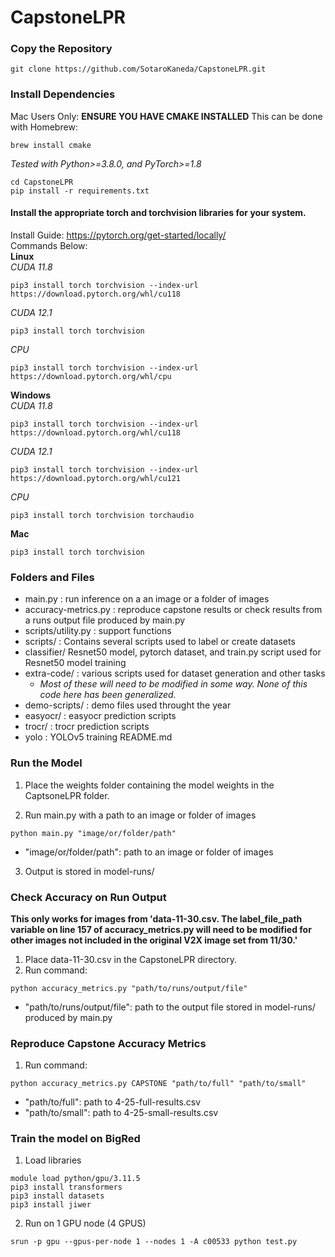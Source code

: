 # CapstoneLPR

### Copy the Repository

```
git clone https://github.com/SotaroKaneda/CapstoneLPR.git  
```

### Install Dependencies

Mac Users Only: **ENSURE YOU HAVE CMAKE INSTALLED**
This can be done with Homebrew:

```
brew install cmake
```

*Tested with Python>=3.8.0, and PyTorch>=1.8*

```
cd CapstoneLPR
pip install -r requirements.txt
```

#### Install the appropriate torch and torchvision libraries for your system.

Install Guide: https://pytorch.org/get-started/locally/  
Commands Below:  
**Linux**  
*CUDA 11.8*

```
pip3 install torch torchvision --index-url https://download.pytorch.org/whl/cu118
```

*CUDA 12.1*

```
pip3 install torch torchvision
```

*CPU*

```
pip3 install torch torchvision --index-url https://download.pytorch.org/whl/cpu
```

**Windows**  
*CUDA 11.8*

```
pip3 install torch torchvision --index-url https://download.pytorch.org/whl/cu118
```

*CUDA 12.1*

```
pip3 install torch torchvision --index-url https://download.pytorch.org/whl/cu121
```

*CPU*

```
pip3 install torch torchvision torchaudio
```

**Mac**

```
pip3 install torch torchvision
```

### Folders and Files

- main.py : run inference on a an image or a folder of images
- accuracy-metrics.py : reproduce capstone results or check results from a runs output file produced by main.py
- scripts/utility.py : support functions
- scripts/  : Contains several scripts used to label or create datasets
- classifier/ Resnet50 model, pytorch dataset, and train.py script used for Resnet50 model training
- extra-code/ : various scripts used for dataset generation and other tasks
    - *Most of these will need to be modified in some way. None of this code here has been generalized.*
- demo-scripts/ : demo files used throught the year
- easyocr/ : easyocr prediction scripts
- trocr/ : trocr prediction scripts
- yolo : YOLOv5 training README.md

### Run the Model

1. Place the weights folder containing the model weights in the CaptsoneLPR folder.

2. Run main.py with a path to an image or folder of images

```
python main.py "image/or/folder/path"
```

- "image/or/folder/path": path to an image or folder of images

3. Output is stored in model-runs/

### Check Accuracy on Run Output

**This only works for images from 'data-11-30.csv. The label_file_path variable on line 157 of accuracy_metrics.py will
need to be modified for other images not included in the original V2X image set from 11/30.'**

1. Place data-11-30.csv in the CapstoneLPR directory.
2. Run command:

```
python accuracy_metrics.py "path/to/runs/output/file"
```

- "path/to/runs/output/file": path to the output file stored in model-runs/ produced by main.py

### Reproduce Capstone Accuracy Metrics

1. Run command:

```
python accuracy_metrics.py CAPSTONE "path/to/full" "path/to/small"
```

- "path/to/full": path to 4-25-full-results.csv
- "path/to/small": path to 4-25-small-results.csv

### Train the model on BigRed

1. Load libraries

```
module load python/gpu/3.11.5
pip3 install transformers
pip3 install datasets
pip3 install jiwer
```

2. Run on 1 GPU node (4 GPUS)

```
srun -p gpu --gpus-per-node 1 --nodes 1 -A c00533 python test.py
```
